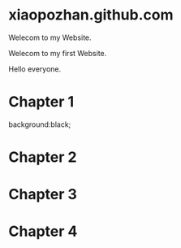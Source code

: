 # xiaopozhan.github.com

Welecom to my Website.

Welecom to my first Website.



Hello everyone.

<h1> Chapter 1</h1>
background:black;









<h1> Chapter 2</h1>







<h1> Chapter 3</h1>









<h1> Chapter 4</h1>










